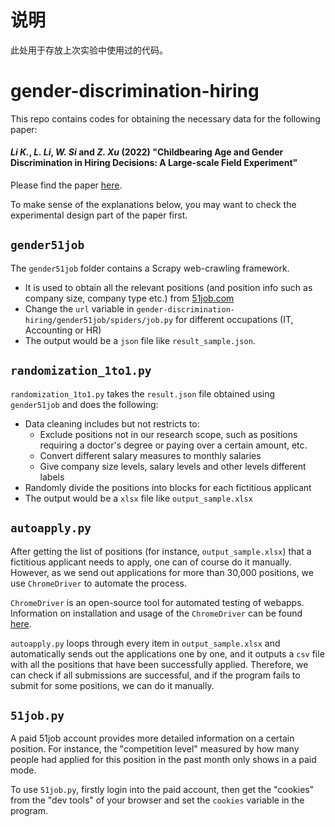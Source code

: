 # 说明
此处用于存放上次实验中使用过的代码。





# gender-discrimination-hiring

This repo contains codes for obtaining the necessary data for the following paper:

#### *Li K.*, *L. Li*, *W. Si* and *Z. Xu* (2022) "**Childbearing Age and Gender Discrimination in Hiring Decisions: A Large-scale Field Experiment**" 

Please find the paper [here](https://papers.ssrn.com/sol3/papers.cfm?abstract_id=4199754).

To make sense of the explanations below, you may want to check the experimental design part of the paper first.


## `gender51job`

The `gender51job` folder contains a Scrapy web-crawling framework.

- It is used to obtain all the relevant positions (and position info such as company size, company type etc.) from [51job.com](https://www.51job.com/)
- Change the `url` variable in `gender-discrimination-hiring/gender51job/spiders/job.py` for different occupations (IT, Accounting or HR)
- The output would be a `json` file like `result_sample.json`. 

## `randomization_1to1.py`

`randomization_1to1.py` takes the `result.json` file obtained using `gender51job` and does the following:

- Data cleaning includes but not restricts to:
  - Exclude positions not in our research scope, such as positions requiring a doctor's degree or paying over a certain amount, etc.
  - Convert different salary measures to monthly salaries
  - Give company size levels, salary levels and other levels different labels
- Randomly divide the positions into blocks for each fictitious applicant
- The output would be a `xlsx` file like `output_sample.xlsx` 

## `autoapply.py`

After getting the list of positions (for instance, `output_sample.xlsx`) that a fictitious applicant needs to apply, one can of course do it manually. However, as we send out applications for more than 30,000 positions, we use `ChromeDriver` to automate the process. 

`ChromeDriver` is an open-source tool for automated testing of webapps. Information on installation and usage of the `ChromeDriver` can be found [here](https://chromedriver.chromium.org/).

`autoapply.py` loops through every item in `output_sample.xlsx` and automatically sends out the applications one by one, and it outputs a `csv` file with all the positions that have been successfully applied. Therefore, we can check if all submissions are successful, and if the program fails to submit for some positions, we can do it manually.

## `51job.py`

A paid 51job account provides more detailed information on a certain position. For instance, the "competition level" measured by how many people had applied for this position in the past month only shows in a paid mode.

To use `51job.py`, firstly login into the paid account, then get the "cookies" from the "dev tools" of your browser and set the `cookies` variable in the program. 
